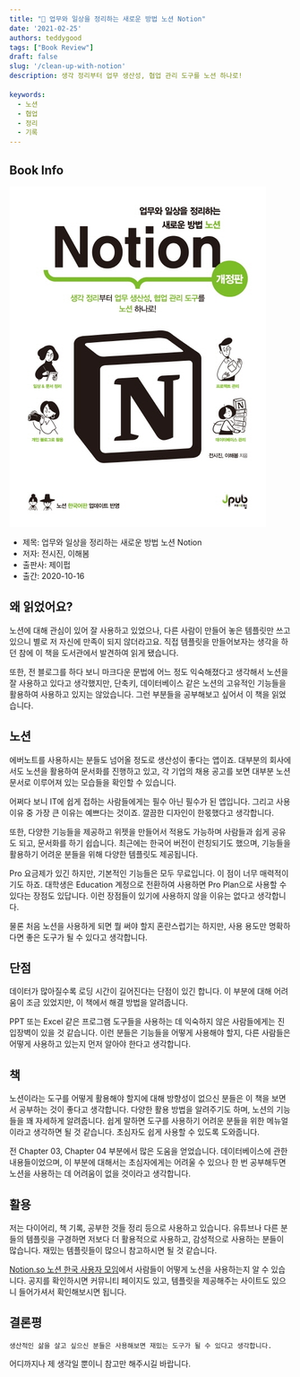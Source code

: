 ```yaml
---  
title: "📖 업무와 일상을 정리하는 새로운 방법 노션 Notion"  
date: '2021-02-25'
authors: teddygood
tags: ["Book Review"]
draft: false
slug: '/clean-up-with-notion'
description: 생각 정리부터 업무 생산성, 협업 관리 도구를 노션 하나로!

keywords:
  - 노션
  - 협업
  - 정리
  - 기록
---
```


## Book Info

[![책](../assets/review/How-to-clean-up-with-notion.jpg)](http://www.kyobobook.co.kr/product/detailViewKor.laf?ejkGb=KOR&mallGb=KOR&barcode=9791190665476&orderClick=LEa&Kc=)

- 제목: 업무와 일상을 정리하는 새로운 방법 노션 Notion
- 저자: 전시진, 이해봄
- 출판사: 제이펍
- 출간: 2020-10-16

## 왜 읽었어요?

노션에 대해 관심이 있어 잘 사용하고 있었으나, 다른 사람이 만들어 놓은 템플릿만 쓰고 있으니 별로 저 자신에 만족이 되지 않더라고요. 직접 템플릿을 만들어보자는 생각을 하던 참에 이 책을 도서관에서 발견하여 읽게 됐습니다.

또한, 전 블로그를 하다 보니 마크다운 문법에 어느 정도 익숙해졌다고 생각해서 노션을 잘 사용하고 있다고 생각했지만, 단축키, 데이터베이스 같은 노션의 고유적인 기능들을 활용하여 사용하고 있지는 않았습니다. 그런 부분들을 공부해보고 싶어서 이 책을 읽었습니다.

## 노션

에버노트를 사용하시는 분들도 넘어올 정도로 생산성이 좋다는 앱이죠. 대부분의 회사에서도 노션을 활용하여 문서화를 진행하고 있고, 각 기업의 채용 공고를 보면 대부분 노션 문서로 이루어져 있는 모습들을 확인할 수 있습니다.

어쩌다 보니 IT에 쉽게 접하는 사람들에게는 필수 아닌 필수가 된 앱입니다. 그리고 사용 이유 중 가장 큰 이유는 예쁘다는 것이죠. 깔끔한 디자인이 한몫했다고 생각합니다.

또한, 다양한 기능들을 제공하고 위젯을 만들어서 적용도 가능하며 사람들과 쉽게 공유도 되고, 문서화를 하기 쉽습니다. 최근에는 한국어 버전이 런칭되기도 했으며, 기능들을 활용하기 어려운 분들을 위해 다양한 템플릿도 제공됩니다.

Pro 요금제가 있긴 하지만, 기본적인 기능들은 모두 무료입니다. 이 점이 너무 매력적이기도 하죠. 대학생은 Education 계정으로 전환하여 사용하면 Pro Plan으로 사용할 수 있다는 장점도 있답니다. 이런 장점들이 있기에 사용하지 않을 이유는 없다고 생각합니다.

물론 처음 노션을 사용하게 되면 뭘 써야 할지 혼란스럽기는 하지만, 사용 용도만 명확하다면 좋은 도구가 될 수 있다고 생각합니다.

## 단점

데이터가 많아질수록 로딩 시간이 길어진다는 단점이 있긴 합니다. 이 부분에 대해 어려움이 조금 있었지만, 이 책에서 해결 방법을 알려줍니다.

PPT 또는 Excel 같은 프로그램 도구들을 사용하는 데 익숙하지 않은 사람들에게는 진입장벽이 있을 것 같습니다. 이런 분들은 기능들을 어떻게 사용해야 할지, 다른 사람들은 어떻게 사용하고 있는지 먼저 알아야 한다고 생각합니다.

## 책

노션이라는 도구를 어떻게 활용해야 할지에 대해 방향성이 없으신 분들은 이 책을 보면서 공부하는 것이 좋다고 생각합니다. 다양한 활용 방법을 알려주기도 하며, 노션의 기능들을 꽤 자세하게 알려줍니다. 쉽게 말하면 도구를 사용하기 어려운 분들을 위한 메뉴얼이라고 생각하면 될 것 같습니다. 초심자도 쉽게 사용할 수 있도록 도와줍니다.

전 Chapter 03, Chapter 04 부분에서 많은 도움을 얻었습니다. 데이터베이스에 관한 내용들이었으며, 이 부분에 대해서는 초심자에게는 어려울 수 있으나 한 번 공부해두면 노션을 사용하는 데 어려움이 없을 것이라고 생각합니다.

## 활용

저는 다이어리, 책 기록, 공부한 것들 정리 등으로 사용하고 있습니다. 유튜브나 다른 분들의 템플릿을 구경하면 저보다 더 활용적으로 사용하고, 감성적으로 사용하는 분들이 많습니다. 재밌는 템플릿들이 많으니 참고하시면 될 것 같습니다.

[Notion.so 노션 한국 사용자 모임](https://www.facebook.com/groups/notion.so)에서 사람들이 어떻게 노션을 사용하는지 알 수 있습니다. 공지를 확인하시면 커뮤니티 페이지도 있고, 템플릿을 제공해주는 사이트도 있으니 들어가셔서 확인해보시면 됩니다.

## 결론평

`생산적인 삶을 살고 싶으신 분들은 사용해보면 재밌는 도구가 될 수 있다고 생각합니다.`

어디까지나 제 생각일 뿐이니 참고만 해주시길 바랍니다.